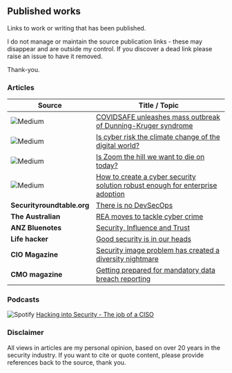 ## Published works
Links to work or writing that has been published.

I do not manage or maintain the source publication links - these may disappear and are outside my control. If you discover a dead link please raise an issue to have it removed. 

Thank-you.

### Articles

| Source                                                       | Title / Topic                                                |
| ------------------------------------------------------------ | ------------------------------------------------------------ |
| ![Medium](https://img.shields.io/badge/Medium-12100E?style=for-the-badge&logo=medium&logoColor=white) | [COVIDSAFE unleashes mass outbreak of Dunning-Kruger syndrome](https://link.medium.com/SZyXuoevVib) |
| ![Medium](https://img.shields.io/badge/Medium-12100E?style=for-the-badge&logo=medium&logoColor=white) | [Is cyber risk the climate change of the digital world?](https://link.medium.com/l0gYOZauVib) |
| ![Medium](https://img.shields.io/badge/Medium-12100E?style=for-the-badge&logo=medium&logoColor=white) | [Is Zoom the hill we want to die on today?](https://link.medium.com/EaXUfEZtVib) |
| ![Medium](https://img.shields.io/badge/Medium-12100E?style=for-the-badge&logo=medium&logoColor=white) | [How to create a cyber security solution robust enough for enterprise adoption](https://medium.com/@cyrise/ffb0944c1a35) |
| **Securityroundtable.org**                                   | [There is no DevSecOps](https://web.archive.org/web/20200919125811/https://www.securityroundtable.org/there-no-devsecops/) |
| **The Australian**                                           | [REA moves to tackle cyber crime](http://www.theaustralian.com.au/business/technology/rea-moves-to-tackle-cyber-crime/news-story/3989e81777b0f424defeac01b1ead0f0) |
| **ANZ Bluenotes**                                            | [Security, Influence and Trust](https://bluenotes.anz.com/posts/2016/11/bluenotes-debate-security-influence-trust) |
| **Life hacker**                                              | [Good security is in our heads](https://www.lifehacker.com.au/2017/07/good-security-is-in-our-heads/) |
| **CIO Magazine**                                             | [Security image problem has created a diversity nightmare](https://www.cio.com.au/article/626305/cyber-security-image-problem-has-created-diversity-nightmare/) |
| **CMO magazine**                                             | [Getting prepared for mandatory data breach reporting](https://www.cmo.com.au/article/617023/getting-prepared-mandatory-data-breach-reporting/) |


### Podcasts

![Spotify](https://img.shields.io/badge/Spotify-1ED760?&style=for-the-badge&logo=spotify&logoColor=white)
[Hacking into Security - The job of a CISO](https://open.spotify.com/embed-podcast/episode/3pOo1HNNF7EF5E4y9CxEVc?theme=0)



### Disclaimer

All views in articles are my personal opinion, based on over 20 years in the security industry. If you want to cite or quote content, please provide references back to the source, thank you.


